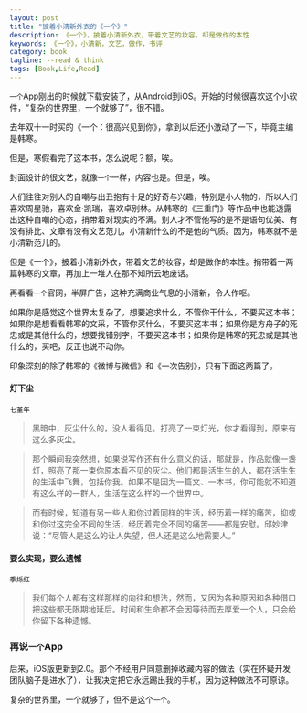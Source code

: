 ```yaml
---
layout: post
title: "披着小清新外衣的《一个》"
description: 《一个》，披着小清新外衣，带着文艺的妆容，却是做作的本性
keywords: 《一个》，小清新，文艺，做作，书评
category: book
tagline: --read & think
tags: [Book,Life,Read]
---
```



`一个`App刚出的时候就下载安装了，从Android到iOS。开始的时候很喜欢这个小软件，“复杂的世界里，一个就够了”，很不错。

去年双十一时买的《一个：很高兴见到你》，拿到以后还小激动了一下，毕竟主编是韩寒。

但是，寒假看完了这本书，怎么说呢？额，唉。

封面设计的很文艺，就像`一个`一样，内容也是。但是，唉。

人们往往对别人的自嘲与出丑抱有十足的好奇与兴趣，特别是小人物的，所以人们喜欢周星驰，喜欢金·凯瑞，喜欢卓别林。从韩寒的《三重门》等作品中也能透露出这种自嘲的心态，捎带着对现实的不满。别人才不管他写的是不是语句优美、有没有排比、文章有没有文艺范儿，小清新什么的不是他的气质。因为，韩寒就不是小清新范儿的。

但是《一个》，披着小清新外衣，带着文艺的妆容，却是做作的本性。捎带着一两篇韩寒的文章，再加上一堆人在那不知所云地废话。

再看看`一个`官网，半屏广告，这种充满商业气息的小清新，令人作呕。

如果你是感觉这个世界太复杂了，想要追求什么，不管你干什么，不要买这本书；如果你是想看看韩寒的文采，不管你买什么，不要买这本书；如果你是方舟子的死忠或是其他什么的，想要找错别字，不要买这本书；如果你是韩寒的死忠或是其他什么的，买吧，反正也说不动你。

印象深刻的除了韩寒的《微博与微信》和《一次告别》，只有下面这两篇了。

#### 灯下尘

`七堇年`

> 黑暗中，灰尘什么的，没人看得见。打亮了一束灯光，你才看得到，原来有这么多灰尘。

> 那个瞬间我突然想，如果说写作还有什么意义的话，那就是，作品就像一盏灯，照亮了那一束你原本看不见的灰尘。他们都是活生生的人，都在活生生的生活中飞舞，包括你我。如果不是因为一篇文、一本书，你可能就不知道有这么样的一群人，生活在这么样的一个世界中。

> 而有时候，知道有另一些人和你过着同样的生活，经历着一样的痛苦，抑或和你过这完全不同的生活，经历着完全不同的痛苦——都是安慰。邱妙津说：“尽管人是这么的让人失望，但人还是这么地需要人。”

#### 要么实现，要么遗憾

`季烁红`

>我们每个人都有这样那样的向往和想法，然而，又因为各种原因和各种借口把这些都无限期地延后。时间和生命都不会因等待而去厚爱一个人，只会给你留下各种遗憾。

### 再说`一个`App

后来，iOS版更新到2.0。那个不经用户同意删掉收藏内容的做法（实在怀疑开发团队脑子是进水了），让我决定把它永远踢出我的手机，因为这种做法不可原谅。

复杂的世界里，一个就够了，但不是这个`一个`。
